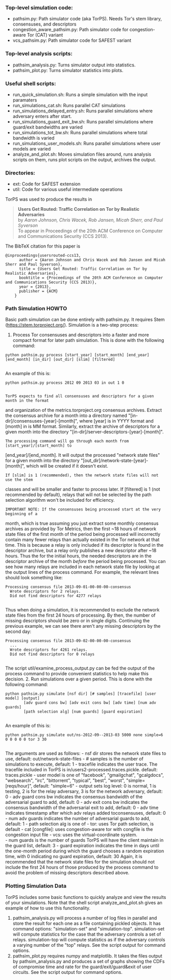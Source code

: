 ### Top-level simulation code:
- pathsim.py: Path simulator code (aka TorPS). Needs Tor's stem library, consensuses, and descriptors
- congestion_aware_pathsim.py: Path simulator code for congestion-aware Tor (CAT) variant
- vcs_pathsim.py: Path simulator code for SAFEST variant

### Top-level analysis scripts:
- pathsim_analysis.py: Turns simulator output into statistics.
- pathsim_plot.py: Turns simulator statistics into plots.

### Useful shell scripts:
- run_quick_simulation.sh: Runs a simple simulation with the input paramaters
- run_simulations_cat.sh: Runs parallel CAT simulations
- run_simulations_delayed_entry.sh: Runs parallel simulations where adversary enters after start.
- run_simulations_guard_exit_bw.sh: Runs parallel simulations where guard/exit bandwidths are varied
- run_simulations_tot_bw.sh: Runs parallel simulations where total bandwidth is varied
- run_simulations_user_models.sh: Runs parallel simulations where user models are varied
- analyze_and_plot.sh: Moves simulation files around, runs analysis scripts on them, runs plot scripts on the output, archives the output.

### Directories:
- ext: Code for SAFEST extension
- util: Code for various useful intermediate operations

TorPS was used to produce the results in
> **Users Get Routed: Traffic Correlation on Tor by Realistic Adversaries**  
> by _Aaron Johnson, Chris Wacek, Rob Jansen, Micah Sherr, and Paul Syverson_  
> To appear in Proceedings of the 20th ACM Conference on Computer and Communications Security (CCS 2013).  

The BibTeX citation for this paper is
<pre><code>@inproceedings{usersrouted-ccs13,
      author = {Aaron Johnson and Chris Wacek and Rob Jansen and Micah Sherr and Paul Syverson},
      title = {Users Get Routed: Traffic Correlation on Tor by Realistic Adversaries},
      booktitle = {Proceedings of the 20th ACM Conference on Computer and Communications Security (CCS 2013)},
      year = {2013},
      publisher = {ACM}
    }
</pre></code>

### Path Simulation HOWTO
Basic path simulation can be done entirely with pathsim.py. It requires Stem
(https://stem.torproject.org/). Simulation is a two-step process:
  1. Process Tor consensuses and descriptors into a faster and more compact format for
  later path simulation. This is done with the following command:
  <pre><code>python pathsim.py process [start_year] [start_month] [end_year] [end_month] [in_dir] [out_dir] [slim] [filtered]
  </pre></code>
  An example of this is:
  <pre><code>python pathsim.py process 2012 09 2013 03 in out 1 0
  </pre></code>
    TorPS expects to find all consensuses and descriptors for a given month in the format
  and organization of the metrics.torproject.org consensus archives. Extract the
  consensus archive for a month into a directory named
  "[in-dir]/consensuses-[year]-[month]", where [year] is in YYYY format and [month]
  in is MM format. Similarly, extract the archive of descriptors for a given month into
  the directory "[in-dir]/server-descriptors-[year]-[month]".
  
    The processing command will go through each month from [start_year]/[start_month] to
  [end_year]/[end_month]. It will output the processed "network state files" for
  a given month into the directory "[out_dir]/network-state-[year]-[month]", which will
  be created if it doesn't exist.
  
    If [slim] is 1 (recommended), then the network state files will not use the stem
  classes and will be smaller and faster to process later. If [filtered] is 1 (not
  recommended by default), relays that will not be selected by the path selection
  algorithm won't be included for efficiency.
  
    IMPORTANT NOTE: If the consensuses being processed start at the very beginning of a
  month, which is true assuming you just extract some monthly consensus archives as
  provided by Tor Metrics, then the first ~18 hours of network state files of the first
  month of the period being processed will incorrectly contain many fewer relays than
  actually existed in the Tor network at that time. This is
  because a relay is only included if its descriptor is found in the descriptor archive,
  but a relay only publishes a new descriptor after ~18 hours. Thus the for the
  initial hours, the needed descriptors are in the descriptor archive of the month *before*
  the period being processed. You can see how many relays are included in each network
  state file by looking at the output lines of the process command. For example, the
  relevant lines should look something like:
  <pre><code>Processing consensus file 2013-09-01-00-00-00-consensus
  Wrote descriptors for 2 relays.
  Did not find descriptors for 4277 relays
  </pre></code>
  Thus when doing a simulation, it is recommended to exclude the network state files from
  the first 24 hours of processing. By then, the number
  of missing descriptors should be zero or in single digits. Continuing the previous
  example, we can see there aren't any missing descriptors by the second day:
  <pre><code>Processing consensus file 2013-09-02-00-00-00-consensus
  ...
  Wrote descriptors for 4261 relays.
  Did not find descriptors for 0 relays
  </pre></code>
  The script util/examine_process_output.py can be fed the output of the process command
  to provide convenient statistics to help make this decision.
  2. Run simulations over a given period. This is done with the following command:
  <pre><code>python pathsim.py simulate [nsf dir] [# samples] [tracefile] [user model] [output]
        [adv guard cons bw] [adv exit cons bw] [adv time] [num adv guards]
        [path selection alg] [num guards] [guard expiration]       
  </pre></code>
  An example of this is:
  <pre><code>python pathsim.py simulate out/ns-2012-09--2013-03 5000 none simple=6 0 0 0 0 0 tor 3 30
  </pre></code>
  The arguments are used as follows:
	- nsf dir stores the network state files to use, default: out/network-state-files
	- # samples is the number of simulations to execute, default: 1
	- tracefile indicates the user trace. The tracefile included in TorPS is in/users2-processed.traces.pickle. default: traces.pickle
	- user model is one of "facebook", "gmailgchat", "gcalgdocs", "websearch", "irc",
	  "bittorrent", "typical", "best", "worst", "simple=[reqs/hour]", default: "simple=6"
	- output sets log level: 0 is normal, 1 is testing, 2 is for the relay adversary, 3 is
	  for the network adversary, default: 0
	- adv guard cons bw indicates the consensus bandwidth of the adversarial guard to add,
	  default: 0
	- adv exit cons bw indicates the consensus bandwidth of the adversarial exit to add,
	  default: 0
	- adv time indicates timestamp after which adv relays added toconsensuses, default: 0
    - num adv guards indicates the number of adversarial guards to add, default: 1
    - path selection alg is one of
	    - tor: uses Tor path selection, is default
		- cat [congfile]: uses congestion-aware tor with congfile is the congestion input file
		- vcs: uses the virtual-coordinate system.        
	- num guards is the number of guards TorPS will have the client maintain in the
	    guard list, default: 3
	- guard expiration indicates the time in days until the one-month period during
	    which the guard chooses a random expiration time, with 0 indicating no guard
	    expiration, default: 30
  Again, it is recommended that the network state files for the simulation should not
  include the first 24 hours of those produced by the process command to avoid the
  problem of missing descriptors described above.
	    
### Plotting Simulation Data
TorPS includes some basic functions to quickly analyze and view the results of your
simulations. Note that the shell script analyze_and_plot.sh gives an example of how to use
this functionality.
  1. pathsim_analysis.py will process a number of log files in parallel and store the
result for each one as a file containing pickled objects. It has command options:
"simulation-set" and "simulation-top". simulation-set will compute statistics for the
case that the adversary controls a set of relays. simulation-top will compute statistics
as if the adversary controls a varying number of the "top" relays. See the script output
for command options.
  2. pathsim_plot.py requires numpy and matplotlib. It takes the files output by
pathsim_analysis.py and produces a set of graphs showing the CDFs of
compromise time and rate for the guard/exit/guard&exit of user circuits. See the script
output for command options.